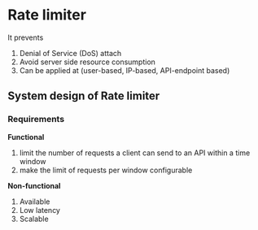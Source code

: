 # Rate limiter

It prevents  

1. Denial of Service (DoS) attach
2. Avoid server side resource consumption
3. Can be applied at (user-based, IP-based, API-endpoint based)

## System design of Rate limiter

### Requirements

**Functional**
1. limit the number of requests a client can send to an API within a time window
2. make the limit of requests per window configurable

**Non-functional**
1. Available
2. Low latency
3. Scalable
